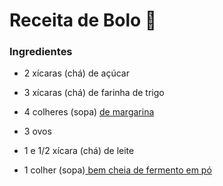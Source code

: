 # Receita de Bolo :cake:

### Ingredientes

- 2 xícaras (chá) de açúcar

- 3 xícaras (chá) de farinha de trigo

- 4 colheres (sopa) [de margarina](https://blog.tudogostoso.com.br/noticias/as-diferencas-entre-manteiga-e-margarina/)

- 3 ovos

- 1 e 1/2 xícara (chá) de leite

- 1 colher (sopa)[ bem cheia de fermento em pó](https://blog.tudogostoso.com.br/noticias/diferencas-entre-fermento-em-po-e-bicarbonato-de-sodio/)

  



